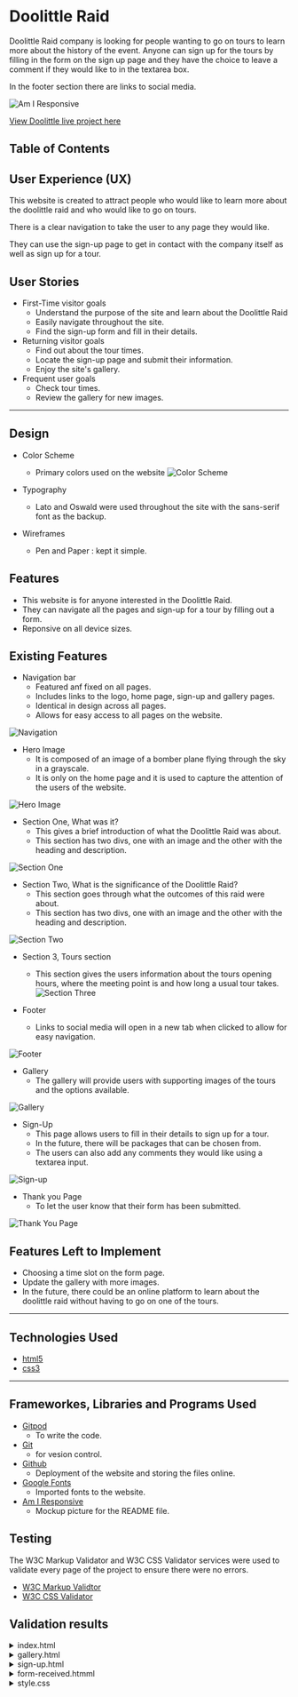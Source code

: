 # Doolittle Raid

Doolittle Raid company is looking for people wanting to go on tours to learn more about the history of the event. Anyone can sign up for the tours by filling in the form on the sign up page and they have the choice to leave a comment if they would like to in the textarea box. 

In the footer section there are links to social media. 


![Am I Responsive](assets/images-for-readme/responsiveness.jpg)

[View Doolittle live project here](https://nickyd1996.github.io/doolittle-raid/)

## Table of Contents



## User Experience (UX)

This website is created to attract people who would like to learn more about the doolittle raid and who would like to go on tours. 

There is a clear navigation to take the user to any page they would like. 

They can use the sign-up page to get in contact with the company itself as well as sign up for a tour. 

## User Stories

  * First-Time visitor goals
    * Understand the purpose of the site and learn about the Doolittle Raid
    * Easily navigate throughout the site.
    * Find the sign-up form and fill in their details. 
  * Returning visitor goals
    * Find out about the tour times.
    * Locate the sign-up page and submit their information.
    * Enjoy the site's gallery.
  * Frequent user goals
    * Check tour times. 
    * Review the gallery for new images. 
- - -

## Design
  * Color Scheme
    * Primary colors used on the website ![Color Scheme](assets/images-for-readme/colors-used.png)

  * Typography
    * Lato and Oswald were used throughout the site with the sans-serif font as the backup.
  
  * Wireframes
    * Pen and Paper : kept it simple. 

## Features

 * This website is for anyone interested in the Doolittle Raid. 
 * They can navigate all the pages and sign-up for a tour by filling out a form.
 * Reponsive on all device sizes. 

## Existing Features
  * Navigation bar 
    * Featured anf fixed on all pages. 
    * Includes links to the logo, home page, sign-up and gallery pages. 
    * Identical in design across all pages. 
    * Allows for easy access to all pages on the website. 

![Navigation](assets/images-for-readme/nav-bar.png)

  * Hero Image 
    * It is composed of an image of a bomber plane flying through the sky in a grayscale. 
    * It is only on the home page and it is used to capture the attention of the users of the website.

![Hero Image](assets/images/fighter-jet-sky.webp) 

  * Section One, What was it?
    * This gives a brief introduction of what the Doolittle Raid was about. 
    * This section has two divs, one with an image and the other with the heading and description. 

![Section One](assets/images-for-readme/section-one.png)

  * Section Two, What is the significance of the Doolittle Raid?
    * This section goes through what the outcomes of this raid were about. 
    * This section has two divs, one with an image and the other with the heading and description. 

![Section Two](assets/images-for-readme/section-two.png)

  * Section 3, Tours section
    * This section gives the users information about the tours opening hours, where the meeting point is and how long a usual tour takes. 
![Section Three](assets/images-for-readme/section-three.png)

  * Footer 
    * Links to social media will open in a new tab when clicked to allow for easy navigation. 

![Footer](assets/images-for-readme/footer.png)

  * Gallery
    * The gallery will provide users with supporting images of the tours and the options available. 

![Gallery](assets/images-for-readme/gallery-page.png)

  * Sign-Up
    * This page allows users to fill in their details to sign up for a tour. 
    * In the future, there will be packages that can be chosen from. 
    * The users can also add any comments they would like using a textarea input. 

![Sign-up](assets/images-for-readme/sign-up-page.png)

  * Thank you Page
    * To let the user know that their form has been submitted. 

![Thank You Page](assets/images-for-readme/thank-you-page.png)

## Features Left to Implement

  * Choosing a time slot on the form page.
  * Update the gallery with more images.
  * In the future, there could be an online platform to learn about the doolittle raid without having to go on one of the tours.

- - -


## Technologies Used
  * [html5](https://en.wikipedia.org/wiki/HTML5)
  * [css3](https://en.wikipedia.org/wiki/CSS)

- - -

## Frameworkes, Libraries and Programs Used
 * [Gitpod](https://www.gitpod.io/)
    * To write the code.
 * [Git](https://git-scm.com/)
    * for vesion control.
 * [Github](https://github.com/)
    * Deployment of the website and storing the files online.
 * [Google Fonts](https://fonts.google.com/)
    * Imported fonts to the website.
 * [Am I Responsive](https://ui.dev/amiresponsive)
   * Mockup picture for the README file.

## Testing

The W3C Markup Validator and W3C CSS Validator services were used to validate every page of the project to ensure there were no errors.

 * [W3C Markup Validtor](https://validator.w3.org/)
 * [W3C CSS Validator](https://jigsaw.w3.org/css-validator/)

 ## Validation results

 <details>
<summary>index.html
</summary>

![Home Page validation result](assets/images-for-readme/html-validation.png)
</details>
<details>
<summary>gallery.html
</summary>

![Gallery validation result](assets/images-for-readme/html-validation.png)
</details>
<details>
<summary>sign-up.html
</summary>

![Sign Up page validation result](assets/images-for-readme/html-validation.png)
</details>
<details>
<summary>form-received.htmml
</summary>

![Application Received validation result](assets/images-for-readme/html-validation.png)
</details>
<details>
<summary>style.css
</summary>

![CSS Validation Result](assets/images-for-readme/css-validation.png)

### Manual Testing

* The website was tested on Google Chrome, Microsoft Edge, and Safari.
* The website was viewed on a desktop computer, laptop, and Iphone 12 Pro.
* A large amount of testing was done to ensure links between pages are working correctly on all pages.
* Family and friends were asked to review the website for a better understanding of the user experience.
* Dev Tools was used to test how the site looks on various screen sizes.

### Lighthouse Report

#### Desktop analysis
<details>
<summary>Home Page
</summary>

![Home Page lighthouse report](assets/images-for-readme/lighthouse-home.jpg)
</details>
<details>
<summary>Gallery
</summary>

![Gallery lighthouse report](assets/images-for-readme/lighthouse-gallery-page.jpg)
</details>
<details>
<summary>Sign Up
</summary>

![Sign Up Page lighthouse report](assets/images-for-readme/lighthouse-sign-up.png)
</details>
<details>
<summary>Thank You Page
</summary>

![Application received lighthouse report](assets/images-for-readme/lighthouse-thank-you.png)
</details>